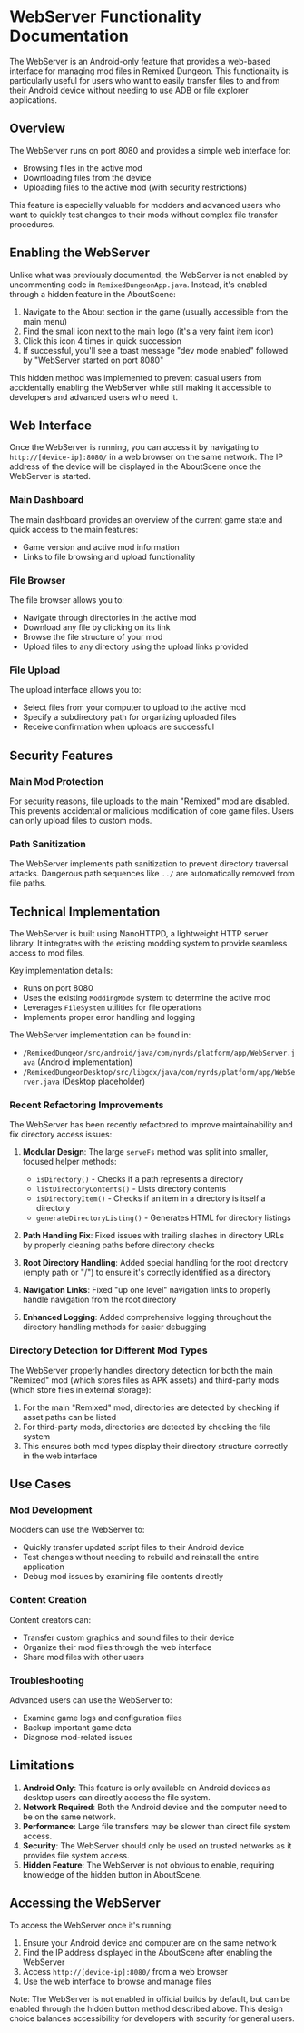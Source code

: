 # WebServer Functionality Documentation

The WebServer is an Android-only feature that provides a web-based interface for managing mod files in Remixed Dungeon. This functionality is particularly useful for users who want to easily transfer files to and from their Android device without needing to use ADB or file explorer applications.

## Overview

The WebServer runs on port 8080 and provides a simple web interface for:
- Browsing files in the active mod
- Downloading files from the device
- Uploading files to the active mod (with security restrictions)

This feature is especially valuable for modders and advanced users who want to quickly test changes to their mods without complex file transfer procedures.

## Enabling the WebServer

Unlike what was previously documented, the WebServer is not enabled by uncommenting code in `RemixedDungeonApp.java`. Instead, it's enabled through a hidden feature in the AboutScene:

1. Navigate to the About section in the game (usually accessible from the main menu)
2. Find the small icon next to the main logo (it's a very faint item icon)
3. Click this icon 4 times in quick succession
4. If successful, you'll see a toast message "dev mode enabled" followed by "WebServer started on port 8080"

This hidden method was implemented to prevent casual users from accidentally enabling the WebServer while still making it accessible to developers and advanced users who need it.

## Web Interface

Once the WebServer is running, you can access it by navigating to `http://[device-ip]:8080/` in a web browser on the same network. The IP address of the device will be displayed in the AboutScene once the WebServer is started.

### Main Dashboard

The main dashboard provides an overview of the current game state and quick access to the main features:
- Game version and active mod information
- Links to file browsing and upload functionality

### File Browser

The file browser allows you to:
- Navigate through directories in the active mod
- Download any file by clicking on its link
- Browse the file structure of your mod
- Upload files to any directory using the upload links provided

### File Upload

The upload interface allows you to:
- Select files from your computer to upload to the active mod
- Specify a subdirectory path for organizing uploaded files
- Receive confirmation when uploads are successful

## Security Features

### Main Mod Protection

For security reasons, file uploads to the main "Remixed" mod are disabled. This prevents accidental or malicious modification of core game files. Users can only upload files to custom mods.

### Path Sanitization

The WebServer implements path sanitization to prevent directory traversal attacks. Dangerous path sequences like `../` are automatically removed from file paths.

## Technical Implementation

The WebServer is built using NanoHTTPD, a lightweight HTTP server library. It integrates with the existing modding system to provide seamless access to mod files.

Key implementation details:
- Runs on port 8080
- Uses the existing `ModdingMode` system to determine the active mod
- Leverages `FileSystem` utilities for file operations
- Implements proper error handling and logging

The WebServer implementation can be found in:
- `/RemixedDungeon/src/android/java/com/nyrds/platform/app/WebServer.java` (Android implementation)
- `/RemixedDungeonDesktop/src/libgdx/java/com/nyrds/platform/app/WebServer.java` (Desktop placeholder)

### Recent Refactoring Improvements

The WebServer has been recently refactored to improve maintainability and fix directory access issues:

1. **Modular Design**: The large `serveFs` method was split into smaller, focused helper methods:
   - `isDirectory()` - Checks if a path represents a directory
   - `listDirectoryContents()` - Lists directory contents
   - `isDirectoryItem()` - Checks if an item in a directory is itself a directory
   - `generateDirectoryListing()` - Generates HTML for directory listings

2. **Path Handling Fix**: Fixed issues with trailing slashes in directory URLs by properly cleaning paths before directory checks

3. **Root Directory Handling**: Added special handling for the root directory (empty path or "/") to ensure it's correctly identified as a directory

4. **Navigation Links**: Fixed "up one level" navigation links to properly handle navigation from the root directory

5. **Enhanced Logging**: Added comprehensive logging throughout the directory handling methods for easier debugging

### Directory Detection for Different Mod Types

The WebServer properly handles directory detection for both the main "Remixed" mod (which stores files as APK assets) and third-party mods (which store files in external storage):

1. For the main "Remixed" mod, directories are detected by checking if asset paths can be listed
2. For third-party mods, directories are detected by checking the file system
3. This ensures both mod types display their directory structure correctly in the web interface

## Use Cases

### Mod Development

Modders can use the WebServer to:
- Quickly transfer updated script files to their Android device
- Test changes without needing to rebuild and reinstall the entire application
- Debug mod issues by examining file contents directly

### Content Creation

Content creators can:
- Transfer custom graphics and sound files to their device
- Organize their mod files through the web interface
- Share mod files with other users

### Troubleshooting

Advanced users can use the WebServer to:
- Examine game logs and configuration files
- Backup important game data
- Diagnose mod-related issues

## Limitations

1. **Android Only**: This feature is only available on Android devices as desktop users can directly access the file system.
2. **Network Required**: Both the Android device and the computer need to be on the same network.
3. **Performance**: Large file transfers may be slower than direct file system access.
4. **Security**: The WebServer should only be used on trusted networks as it provides file system access.
5. **Hidden Feature**: The WebServer is not obvious to enable, requiring knowledge of the hidden button in AboutScene.

## Accessing the WebServer

To access the WebServer once it's running:
1. Ensure your Android device and computer are on the same network
2. Find the IP address displayed in the AboutScene after enabling the WebServer
3. Access `http://[device-ip]:8080/` from a web browser
4. Use the web interface to browse and manage files

Note: The WebServer is not enabled in official builds by default, but can be enabled through the hidden button method described above. This design choice balances accessibility for developers with security for general users.